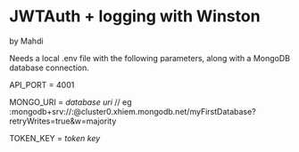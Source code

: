 # JWTAuth + logging with Winston
by Mahdi

Needs a local .env file with the following parameters, along with a MongoDB database connection.

API_PORT = 4001

MONGO_URI = *database uri* // eg :mongodb+srv://<username>:<password>@cluster0.xhiem.mongodb.net/myFirstDatabase?retryWrites=true&w=majority

TOKEN_KEY = *token key*
  
